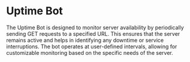 # Uptime Bot

The Uptime Bot is designed to monitor server availability by periodically sending GET requests to a specified URL. This ensures that the server remains active and helps in identifying any downtime or service interruptions. The bot operates at user-defined intervals, allowing for customizable monitoring based on the specific needs of the server.
